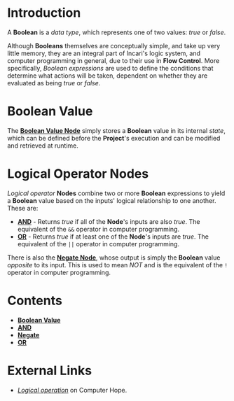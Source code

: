# Introduction

A **Boolean** is a *data type*, which represents one of two values: *true* or *false*.

Although **Booleans** themselves are conceptually simple, and take up very little memory, they are an integral part of Incari's logic system, and computer programming in general, due to their use in **Flow Control**. More specifically, *Boolean expressions* are used to define the conditions that determine what actions will be taken, dependent on whether they are evaluated as being *true* or *false*.

# Boolean Value

The [**Boolean Value Node**](boolean-value.md) simply stores a **Boolean** value in its internal *state*, which can be defined before the **Project**'s execution and can be modified and retrieved at runtime.

# Logical Operator Nodes 

*Logical operator* **Nodes** combine two or more **Boolean** expressions to yield a **Boolean** value based on the inputs' logical relationship to one another. These are:

* [**AND**](and.md) - Returns *true* if all of the **Node**'s inputs are also *true*. The equivalent of the `&&` operator in computer programming.
* [**OR**](or.md) - Returns *true* if at least one of the **Node**'s inputs are *true*. The equivalent of the `||` operator in computer programming.

There is also the [**Negate Node**](negate.md), whose output is simply the **Boolean** value *opposite* to its input. This is used to mean *NOT* and is the equivalent of the `!` operator in computer programming. 

# Contents
- [**Boolean Value**](boolean-value.md)
- [**AND**](and.md)
- [**Negate**](negate.md)
- [**OR**](or.md)

# External Links
- [*Logical operation*](https://www.computerhope.com/jargon/l/logioper.htm) on Computer Hope.